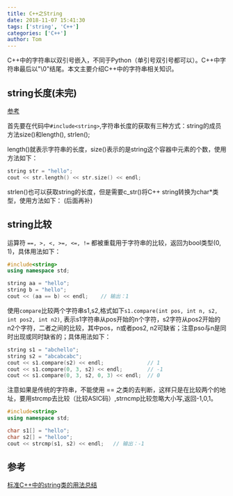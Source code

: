 ```yaml
---
title: C++之String
date: 2018-11-07 15:41:30
tags: ['string', 'C++']
categories: ['C++']
author: Tom
---
```


C++中的字符串以双引号嵌入，不同于Python（单引号双引号都可以）。C++中字符串最后以"\0"结尾。本文主要介绍C++中的字符串相关知识。

<!-- more -->

## string长度(未完)

[参考](https://blog.csdn.net/z_qifa/article/details/77744482)

首先要在代码中``#include<string>``,字符串长度的获取有三种方式：string的成员方法size()和length(), strlen();

length()就表示字符串的长度，size()表示的是string这个容器中元素的个数，使用方法如下：

``` C++
string str = "hello";
cout << str.length() << str.size() << endl;
```

strlen()也可以获取string的长度，但是需要c_str()将C++ string转换为char*类型，使用方法如下：
(后面再补)

## string比较

运算符 ``==, >, <, >=, <=, !=`` 都被重载用于字符串的比较，返回为bool类型(0, 1)，具体用法如下：

``` C++
#include<string>
using namespace std;

string aa = "hello";
string b = "hello";
cout << (aa == b) << endl;    // 输出：1
```

使用``compare``比较两个字符串s1,s2,格式如下``s1.compare(int pos, int n, s2, int pos2, int n2)``, 表示s1字符串从pos开始的n个字符，s2字符从pos2开始的n2个字符，二者之间的比较，其中pos，n或者pos2, n2可缺省；注意pso与n是同时出现或同时缺省的；具体用法如下：

``` C++
string s1 = "abchello";
string s2 = "abcabcabc";
cout << s1.compare(s2) << endl;              // 1
cout << s1.compare(0, 3, s2) << endl;        // -1
cout << s1.compare(0, 3, s2, 0, 3) << endl;  // 0
```

注意如果是传统的字符串，不能使用 == 之类的去判断，这样只是在比较两个的地址，要用strcmp去比较（比较ASIC码）,strncmp比较忽略大小写,返回-1,0,1。 

``` C++
#include<string>
using namespace std;

char s1[] = "hello";
char s2[] = "helloo";
cout << strcmp(s1, s2) << endl;   // 输出：-1
```


## 参考

[标准C++中的string类的用法总结](https://www.cnblogs.com/xFreedom/archive/2011/05/16/2048037.html)
